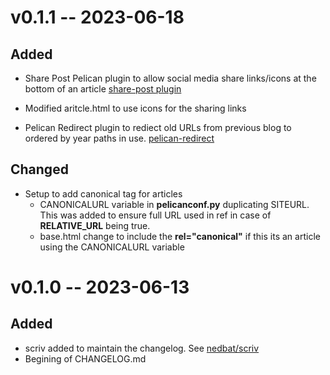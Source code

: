 
# v0.1.1 -- 2023-06-18

## Added

- Share Post Pelican plugin to allow social media share links/icons at the bottom of an article [share-post plugin](https://github.com/pelican-plugins/share-post)
- Modified aritcle.html to use icons for the sharing links

- Pelican Redirect plugin to rediect old URLs from previous blog to ordered by year paths in use. [pelican-redirect](https://github.com/slinkp/pelican-redirect)

## Changed

- Setup to add canonical tag for articles
  - CANONICALURL variable in **pelicanconf.py** duplicating SITEURL.  This was added to ensure full URL used in ref in case of **RELATIVE_URL** being true.
  - base.html change to include the **rel="canonical"** if this its an article using the CANONICALURL variable

# v0.1.0 -- 2023-06-13

## Added

- scriv added to maintain the changelog. See [nedbat/scriv](https://github.com/nedbat/scriv)
- Begining of CHANGELOG.md

